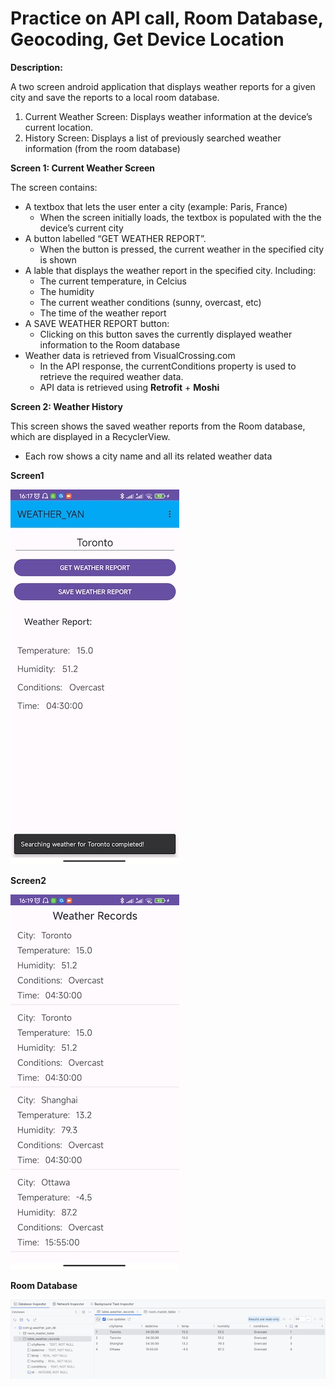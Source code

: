 # Practice on API call, Room Database, Geocoding, Get Device Location

**Description:**

A two screen android application that displays weather reports for a given city and save the reports to a local room database.
1. Current Weather Screen: Displays weather information at the device’s current location.
2. History Screen: Displays a list of previously searched weather information (from the room database)

**Screen 1: Current Weather Screen**

The screen contains:
- A textbox that lets the user enter a city (example: Paris, France)
  - When the screen initially loads, the textbox is populated with the the device’s current city
- A button labelled “GET WEATHER REPORT”.
  - When the button is pressed, the current weather in the specified city is shown
-  A lable that displays the weather report in the specified city. Including:
   - The current temperature, in Celcius
   - The humidity
   - The current weather conditions (sunny, overcast, etc)
   - The time of the weather report
- A SAVE WEATHER REPORT button:
  - Clicking on this button saves the currently displayed weather information to the Room database
- Weather data is retrieved from VisualCrossing.com
  - In the API response, the currentConditions property is used to retrieve the required weather data.
  - API data is retrieved using **Retrofit** + **Moshi**
    
**Screen 2: Weather History**

This screen shows the saved weather reports from the Room database, which are displayed in a RecyclerView.
- Each row shows a city name and all its related weather data

**Screen1**

![Screen1 of application.](https://github.com/Fionajiangfj/Assignment2_WEATHER/blob/main/app/src/main/res/drawable/Screen1.jpg)

**Screen2**

![Screen2 of application.](https://github.com/Fionajiangfj/Assignment2_WEATHER/blob/main/app/src/main/res/drawable/Screen2.jpg)

**Room Database**

![Room Database of application.](https://github.com/Fionajiangfj/Assignment2_WEATHER/blob/main/app/src/main/res/drawable/RoomDB.png)
